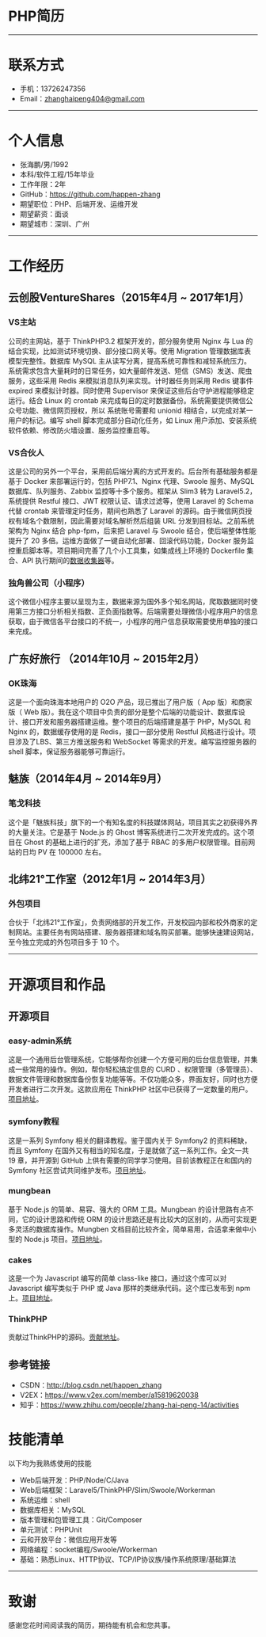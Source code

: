 # PHP简历

---


# 联系方式

- 手机：13726247356
- Email：zhanghaipeng404@gmail.com

---

# 个人信息

 - 张海鹏/男/1992 
 - 本科/软件工程/15年毕业
 - 工作年限：2年
 - GitHub：https://github.com/happen-zhang
 - 期望职位：PHP、后端开发、运维开发
 - 期望薪资：面谈
 - 期望城市：深圳、广州

---

# 工作经历

## 云创股VentureShares（2015年4月 ~ 2017年1月）

### VS主站
公司的主网站，基于 ThinkPHP3.2 框架开发的，部分服务使用 Nginx 与 Lua 的结合实现，比如测试环境切换、部分接口网关等。使用 Migration 管理数据库表模型完整性。数据库 MySQL 主从读写分离，提高系统可靠性和减轻系统压力。系统需求包含大量耗时的日常任务，如大量邮件发送、短信（SMS）发送、爬虫服务，这些采用 Redis 来模拟消息队列来实现。计时器任务则采用 Redis 键事件 expired 来模拟计时器。同时使用 Supervisor 来保证这些后台守护进程能够稳定运行。结合 Linux 的 crontab 来完成每日的定时数据备份。系统需要提供微信公众号功能、微信网页授权，所以 系统账号需要和 unionid 相结合，以完成对某一用户的标记。编写 shell 脚本完成部分自动化任务，如 Linux 用户添加、安装系统软件依赖、修改防火墙设置、服务监控重启等。

### VS合伙人
这是公司的另外一个平台，采用前后端分离的方式开发的。后台所有基础服务都是基于 Docker 来部署运行的，包括 PHP7.1、Nginx 代理、Swoole 服务、MySQL 数据库、队列服务、Zabbix 监控等十多个服务。框架从 Slim3 转为 Laravel5.2，系统提供 Restful 接口、JWT 权限认证、请求过滤等，使用 Laravel 的 Schema 代替 crontab 来管理定时任务，期间也熟悉了 Laravel 的源码。由于微信网页授权有域名个数限制，因此需要对域名解析然后组装 URL 分发到目标站。之前系统架构为 Nginx 结合 php-fpm，后来把 Laravel 与 Swoole 结合，使后端整体性能提升了 20 多倍。运维方面做了一键自动化部署、回滚代码功能，Docker 服务监控重启脚本等。项目期间完善了几个小工具集，如集成线上环境的 Dockerfile 集合、API 执行期间的[数据收集器](https://github.com/happen-zhang/data-collector)等。

### 独角兽公司（小程序）
这个微信小程序主要以呈现为主，数据来源为国外多个知名网站，爬取数据同时使用第三方接口分析相关指数、正负面指数等。后端需要处理微信小程序用户的信息获取，由于微信各平台接口的不统一，小程序的用户信息获取需要使用单独的接口来完成。
 
## 广东好旅行 （2014年10月 ~ 2015年2月）

### OK珠海 
这是一个面向珠海本地用户的 O2O 产品，现已推出了用户版（ App 版）和商家版（ Web 版）。我在这个项目中负责的部分是整个后端的功能设计、数据库设计、接口开发和服务器搭建运维。整个项目的后端搭建是基于 PHP，MySQL 和 Nginx 的，数据缓存使用的是 Redis，接口一部分使用 Restful 风格进行设计。项目涉及了LBS、第三方推送服务和 WebSocket 等需求的开发。编写监控服务器的 shell 脚本，保证服务器能够可靠运行。

## 魅族（2014年4月 ~ 2014年9月）

### 笔戈科技 
这个是「魅族科技」旗下的一个有知名度的科技媒体网站，项目其实之初获得外界的大量关注。它是基于 Node.js 的 Ghost 博客系统进行二次开发完成的。这个项目在 Ghost 的基础上进行的扩充，添加了基于 RBAC 的多用户权限管理。目前网站的日均 PV 在 100000 左右。

## 北纬21°工作室（2012年1月 ~ 2014年3月）

### 外包项目

合伙于「北纬21°工作室」，负责网络部的开发工作，开发校园内部和校外商家的定制网站。主要任务有网站搭建、服务器搭建和域名购买部署。能够快速建设网站，至今独立完成的外包项目多于 10 个。

---

# 开源项目和作品

## 开源项目

### easy-admin系统

这是一个通用后台管理系统，它能够帮你创建一个方便可用的后台信息管理，并集成一些常用的操作。例如，帮你轻松搞定信息的 CURD 、权限管理（多管理员）、数据文件管理和数据库备份恢复功能等等。不仅功能众多，界面友好，同时也方便开发者进行二次开发。这款应用在 ThinkPHP 社区中已获得了一定数量的用户。[项目地址](https://github.com/happen-zhang/easy-admin)。

### symfony教程

这是一系列 Symfony 相关的翻译教程。鉴于国内关于 Symfony2 的资料稀缺，而且 Symfony 在国外又有相当的知名度，于是就做了这一系列工作。全文一共 19 章，并开源到 GitHub 上供有需要的同学学习使用。目前该教程正在和国内的 Symfony 社区尝试共同维护发布。[项目地址](https://github.com/happen-zhang/symfony2-jobeet-tutorial)。

### mungbean

基于 Node.js 的简单、易容、强大的 ORM 工具。Mungbean 的设计思路有点不同，它的设计思路和传统 ORM 的设计思路还是有比较大的区别的，从而可实现更多灵活的数据库操作。Mungben 文档目前比较齐全，简单易用，合适拿来做中小型的 Node.js 项目。[项目地址](https://github.com/happen-zhang/mungbean)。

### cakes

这是一个为 Javascript 编写的简单 class-like 接口，通过这个库可以对 Javascript 编写类似于 PHP 或 Java 那样的类继承代码。这个库已发布到 npm 上。[项目地址](https://github.com/happen-zhang/cakes)。

### ThinkPHP

贡献过ThinkPHP的源码。[贡献地址](https://github.com/happen-zhang/thinkphp/graphs/contributors)。

## 参考链接

- CSDN：http://blog.csdn.net/happen_zhang
- V2EX：https://www.v2ex.com/member/a15819620038
- 知乎：https://www.zhihu.com/people/zhang-hai-peng-14/activities

# 技能清单

以下均为我熟练使用的技能

- Web后端开发：PHP/Node/C/Java
- Web后端框架：Laravel5/ThinkPHP/Slim/Swoole/Workerman
- 系统运维：shell
- 数据库相关：MySQL
- 版本管理和包管理工具：Git/Composer
- 单元测试：PHPUnit
- 云和开放平台：微信应用开发等
- 网络编程：socket编程/Swoole/Workerman
- 基础：熟悉Linux、HTTP协议、TCP/IP协议族/操作系统原理/基础算法

---

# 致谢
感谢您花时间阅读我的简历，期待能有机会和您共事。
